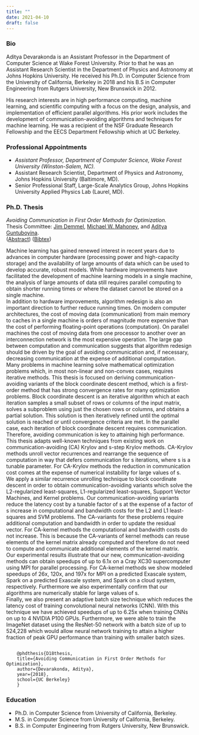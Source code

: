 ```yaml
---
title: ""
date: 2021-04-10
draft: false
---
```

### Bio
Aditya Devarakonda is an Assistant Professor in the Department of Computer Science at Wake Forest University. Prior to that he was an Assistant Research Scientist in the Department of Physics and Astronomy at Johns Hopkins University. He received his Ph.D. in Computer Science from the University of California, Berkeley in 2018 and his B.S in Computer Engineering from Rutgers University, New Brunswick in 2012.

His research interests are in high performance computing, machine learning, and scientific computing with a focus on the design, analysis, and implementation of efficient parallel algorithms. His prior work includes the development of communication-avoiding algorithms and techniques for machine learning. He was a recipient of the NSF Graduate Research Fellowship and the EECS Department Fellowship which at UC Berkeley.

### Professional Appointments
- *Assistant Professor, Department of Computer Science, Wake Forest University (Winston-Salem, NC).*
- Assistant Research Scientist, Department of Physics and Astronomy, Johns Hopkins University (Baltimore, MD).
- Senior Professional Staff, Large-Scale Analytics Group, Johns Hopkins University Applied Physics Lab (Laurel, MD).

### Ph.D. Thesis
*Avoiding Communication in First Order Methods for Optimization.*  
Thesis Committee: <a href="https://people.eecs.berkeley.edu/~demmel/" target="_blank">Jim Demmel</a>, <a href="https://www.stat.berkeley.edu/~mmahoney/" target="_blank">Michael W. Mahoney</a>, and <a href="https://www.stat.berkeley.edu/~aditya" target="_blank">Aditya Guntuboyina</a>.  
(<a href="javascript:toggleBlock('D18-abstract')">Abstract</a>) (<a href="javascript:toggleBlock('D18-bibtex')">Bibtex</a>)
<p class="hide-content" id="D18-abstract">Machine learning has gained renewed interest in recent years due to advances in computer hardware (processing power and high-capacity storage) and the availability of large amounts of data which can be used to develop accurate, robust models. While hardware improvements have facilitated the development of machine learning models in a single machine, the analysis of large amounts of data still requires parallel computing to obtain shorter running times or where the dataset cannot be stored on a single machine.<br>
In addition to hardware improvements, algorithm redesign is also an important direction to further reduce running times. On modern computer architectures, the cost of moving data (communication) from main memory to caches in a single machine is orders of magnitude more expensive than the cost of performing floating-point operations (computation). On parallel machines the cost of moving data from one processor to another over an interconnection network is the most expensive operation. The large gap between computation and communication suggests that algorithm redesign should be driven by the goal of avoiding communication and, if necessary, decreasing communication at the expense of additional computation.<br>
Many problems in machine learning solve mathematical optimization problems which, in most non-linear and non-convex cases, requires iterative methods. This thesis is focused on deriving communication-avoiding variants of the block coordinate descent method, which is a first-order method that has strong convergence rates for many optimization problems. Block coordinate descent is an iterative algorithm which at each iteration samples a small subset of rows or columns of the input matrix, solves a subproblem using just the chosen rows or columns, and obtains a partial solution. This solution is then iteratively refined until the optimal solution is reached or until convergence criteria are met. In the parallel case, each iteration of block coordinate descent requires communication. Therefore, avoiding communication is key to attaining high performance.<br>
This thesis adapts well-known techniques from existing work on communication-avoiding (CA) Krylov and s-step Krylov methods. CA-Krylov methods unroll vector recurrences and rearrange the sequence of computation in way that defers communication for s iterations, where s is a tunable parameter. For CA-Krylov methods the reduction in communication cost comes at the expense of numerical instability for large values of s.<br>
We apply a similar recurrence unrolling technique to block coordinate descent in order to obtain communication-avoiding variants which solve the L2-regularized least-squares, L1-regularized least-squares, Support Vector Machines, and Kernel problems. Our communication-avoiding variants reduce the latency cost by a tunable factor of s at the expense of a factor of s increase in computational and bandwidth costs for the L2 and L1 least-squares and SVM problems. The CA-variants for these problems require additional computation and bandwidth in order to update the residual vector. For CA-kernel methods the computational and bandwidth costs do not increase. This is because the CA-variants of kernel methods can reuse elements of the kernel matrix already computed and therefore do not need to compute and communicate additional elements of the kernel matrix.<br>
Our experimental results illustrate that our new, communication-avoiding methods can obtain speedups of up to 6.1x on a Cray XC30 supercomputer using MPI for parallel processing. For CA-kernel methods we show modeled speedups of 26x, 120x, and 197x for MPI on a predicted Exascale system, Spark on a predicted Exascale system, and Spark on a cloud system, respectively. Furthermore we also experimentally confirm that our algorithms are numerically stable for large values of s.<br>
Finally, we also present an adaptive batch size technique which reduces the latency cost of training convolutional neural networks (CNN). With this technique we have achieved speedups of up to 6.25x when training CNNs on up to 4 NVIDIA P100 GPUs. Furthermore, we were able to train the ImageNet dataset using the ResNet-50 network with a batch size of up to 524,228 which would allow neural network training to attain a higher fraction of peak GPU performance than training with smaller batch sizes.</p>
<pre class="hide-content" id="D18-bibtex"><code>
    @phdthesis{D18thesis,
    title={Avoiding Communication in First Order Methods for Optimization},
    author={Devarakonda, Aditya},
    year={2018},
    school={UC Berkeley}
    }
</code></pre>

### Education
- Ph.D. in Computer Science from University of California, Berkeley.
- M.S. in Computer Science from University of California, Berkeley.
- B.S. in Computer Engineering from Rutgers University, New Brunswick.